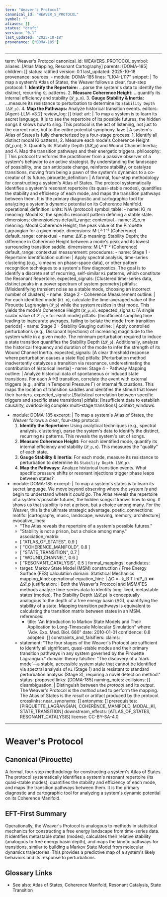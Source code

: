 ```yaml
---
term: "Weaver's Protocol"
canonical_id: "WEAVER_S_PROTOCOL"
symbol: ""
aliases: []
status: "draft"
version: "0.1"
last_updated: "2025-10-18"
provenance: ["DOMA-185"]
---
```


---
term: Weaver's Protocol
canonical_id: WEAVERS_PROTOCOL
symbol: 
aliases: [Atlas Mapping, Resonant Cartography]
parents: [DOMA-185]
children: []
status: ratified
version: 0.1
last_updated: 2025-10-18
provenance:
  sources:
    - module: DOMA-185
      lines: "L104-L117"
      snippet: |
        To map a system's Atlas of States, the Weaver follows a clear, four-step protocol:
        1.  **Identify the Repertoire:** ...parse the system's data to identify the distinct, recurring `Ki` patterns.
        2.  **Measure Coherence Height:** ...quantify its internal efficiency and stability (`𝓛_p,m`).
        3.  **Gauge Stability & Inertia:** ...measure its resistance to perturbation to determine its `Stability Depth (Δ𝓛_p)`.
        4.  **Map the Pathways:** Analyze historical transition events.
  editors: [Agent-LLM-v3.2]
  review_log: []
triad:
  art: |
    To map a system is to learn its secret language. It is to see the repertoire of its possible futures, the hidden songs it knows how to sing. This protocol is the act of listening, not just to the current note, but to the entire potential symphony.
  law: |
    A system's Atlas of States is fully characterized by a four-stage process: 1. Identify all distinct modal Ki patterns; 2. Measure each mode's Coherence Height (𝓛_p,m); 3. Quantify its Stability Depth (Δ𝓛_p) and Wound Channel Inertia; and 4. Map the transition pathways and their energetic triggers.
  philosophy: |
    This protocol transforms the practitioner from a passive observer of a system's behavior to an active strategist. By understanding the landscape of possibility, one can anticipate change, reinforce stability, or catalyze transitions, moving from being a pawn of the system's dynamics to a co-creator of its future.
pirouette_definition: |
  A formal, four-step methodology for constructing a system's Atlas of States. The protocol systematically identifies a system's resonant repertoire (its quasi-stable modes), quantifies the stability and efficiency of each mode, and maps the transition pathways between them. It is the primary diagnostic and cartographic tool for analyzing a system's dynamic potential on its Coherence Manifold.
operational_definition:
  units: N/A (protocol)
  symbol_table:
    - name: Ki_m
      meaning: Modal Ki; the specific resonant pattern defining a stable state.
      dimensions: dimensionless
      default_range: contextual
    - name: 𝓛_p,m
      meaning: Modal Coherence Height; the peak value of the Pirouette Lagrangian for a given mode.
      dimensions: M·L²·T⁻² (Coherence)
      default_range: contextual
    - name: Δ𝓛_p
      meaning: Stability Depth; the difference in Coherence Height between a mode's peak and its lowest surrounding transition saddle.
      dimensions: M·L²·T⁻² (Coherence)
      default_range: contextual
  measurement:
    procedures:
      - name: Stage 1 - Repertoire Identification
        outline: |
          Apply spectral analysis, time-series clustering (e.g., k-means on phase-space data), or other pattern recognition techniques to a system's flow diagnostics. The goal is to identify a discrete set of recurring, self-similar `Ki` patterns, which constitute the Resonant Repertoire.
        expected_signals: [Clustered time-series data, distinct peaks in a power spectrum of system geometry]
        pitfalls: [Misidentifying transient noise as a stable mode, choosing an incorrect number of clusters]
      - name: Stage 2 - Coherence Measurement
        outline: |
          For each identified mode (`Ki_m`), calculate the time-averaged value of the Pirouette Lagrangian (`𝓛_p`) while the system resides in that mode. This yields the mode's Coherence Height (`𝓛_p,m`).
        expected_signals: [A single scalar value of `𝓛_p,m` for each mode]
        pitfalls: [Insufficient sampling time leading to inaccurate averages, failing to isolate the mode from transition periods]
      - name: Stage 3 - Stability Gauging
        outline: |
          Apply controlled perturbations (e.g., Dissonant Injections) of increasing magnitude to the system while in a given mode. The minimum perturbation required to induce a state transition quantifies the Stability Depth (`Δ𝓛_p`). Additionally, analyze the historical frequency and duration of the mode to infer the strength of its Wound Channel Inertia.
        expected_signals: [A clear threshold response where perturbation causes a state flip]
        pitfalls: [Perturbation method inadvertently catalyzes a transition via resonance, underestimating the contribution of historical inertia]
      - name: Stage 4 - Pathway Mapping
        outline: |
          Analyze historical data of spontaneous or induced state transitions. For each A→B transition, correlate the event with external triggers (e.g., shifts in Temporal Pressure Γ) or internal fluctuations. This maps the location of transition saddles and identifies the stimuli that lower their barriers.
        expected_signals: [Statistical correlation between specific triggers and specific state transitions]
        pitfalls: [Insufficient data to establish causality, overlooking complex multi-stage transitions]
context_windows:
  - module: DOMA-185
    excerpt: |
      To map a system's Atlas of States, the Weaver follows a clear, four-step protocol:
      1.  **Identify the Repertoire:** Using analytical techniques (e.g., spectral analysis, clustering), parse the system's data to identify the distinct, recurring `Ki` patterns. This reveals the system's set of songs.
      2.  **Measure Coherence Height:** For each identified mode, quantify its internal efficiency and stability (`𝓛_p,m`). This measures the "quality" of each state.
      3.  **Gauge Stability & Inertia:** For each mode, measure its resistance to perturbation to determine its `Stability Depth (Δ𝓛_p)`.
      4.  **Map the Pathways:** Analyze historical transition events. What specific pressure shifts or resonant injections trigger phase leaps between states?
  - module: DOMA-185
    excerpt: |
      To map a system's states is to learn its secret language. We move beyond observing where the system *is* and begin to understand where it *could go*. The Atlas reveals the repertoire of a system's possible futures, the hidden songs it knows how to sing. It shows us that stability is not a prison, but a choice among many. For the Weaver, this is the ultimate strategic advantage.
poetic_connections:
  motifs: [cartography, music, landscape, weaving, memory, architecture]
  evocative_lines:
    - "The Atlas reveals the repertoire of a system's possible futures."
    - "Stability is not a prison, but a choice among many."
  association_matrix:
    - [ "ATLAS_OF_STATES", 0.9 ]
    - [ "COHERENCE_MANIFOLD", 0.8 ]
    - [ "STATE_TRANSITION", 0.7 ]
    - [ "WOUND_CHANNEL", 0.6 ]
    - [ "RESONANT_CATALYSIS", 0.5 ]
formal_mappings:
  candidates:
    - target: Markov State Model (MSM) construction / Free Energy Surface (FES) calculation
      domain: Statistical Mechanics
      mapping_kind: operational
      equation_hint: |
        ΔG = -k_B T ln(P_i)  <=>  Δ𝓛_p
      justification: |
        Both the Weaver's Protocol and MSM/FES methods analyze time-series data to identify long-lived, metastable states (modes). The Stability Depth (Δ𝓛_p) is conceptually analogous to the depth of a free energy basin (ΔG), quantifying the stability of a state. Mapping transition pathways is equivalent to calculating the transition matrix between states in an MSM.
      references:
        - title: "An Introduction to Markov State Models and Their Application to Long-Timescale Molecular Simulation"
          where: "Adv. Exp. Med. Biol. 680"
          date: 2010-01-01
      confidence: 0.8
  adopted: []
constraints_and_falsifiers:
  claims:
    - statement: "The four stages of the Weaver's Protocol are sufficient to identify all significant, quasi-stable modes and their primary transition pathways in any system governed by the Pirouette Lagrangian."
      domain: theory
      falsifier: "The discovery of a 'dark mode'—a stable, accessible system state that cannot be identified via spectral analysis of `Ki` (Stage 1) and is resistant to standard perturbation analysis (Stage 3), requiring a novel detection method."
      status: proposed
      links: [DOMA-185]
naming_notes:
  collisions: []
  disambiguation: |
    Distinguish between the *protocol* and its *output*. The Weaver's Protocol is the *method* used to perform the mapping. The Atlas of States is the *result* or artifact produced by the protocol.
crosslinks:
  near_synonyms: []
  antonyms: []
  prerequisites: [PIRQUETTE_LAGRANGIAN, COHERENCE_MANIFOLD, MODAL_KI, STATE_TRANSITION]
  downstream_effects: [ATLAS_OF_STATES, RESONANT_CATALYSIS]
license: CC-BY-SA-4.0
---

# Weaver's Protocol

## Canonical (Pirouette)
A formal, four-step methodology for constructing a system's Atlas of States. The protocol systematically identifies a system's resonant repertoire (its quasi-stable modes), quantifies the stability and efficiency of each mode, and maps the transition pathways between them. It is the primary diagnostic and cartographic tool for analyzing a system's dynamic potential on its Coherence Manifold.

## EFT-First Summary
Operationally, the Weaver's Protocol is analogous to methods in statistical mechanics for constructing a free energy landscape from time-series data. It identifies metastable states (modes), calculates their relative stability (analogous to free energy basin depth), and maps the kinetic pathways for transitions, similar to building a Markov State Model from molecular dynamics trajectories. This provides a predictive map of a system's likely behaviors and its response to perturbations.

## Glossary Links
- See also: Atlas of States, Coherence Manifold, Resonant Catalysis, State Transition